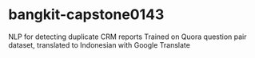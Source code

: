 # bangkit-capstone0143
NLP for detecting duplicate CRM reports
Trained on Quora question pair dataset, translated to Indonesian with Google Translate
